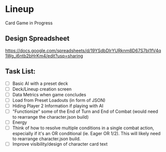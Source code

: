 # Lineup
Card Game in Progress

## Design Spreadsheet

https://docs.google.com/spreadsheets/d/19YSdbDIrYURknm8D67S7bl1fV4q1Wg_i6ntb2bHrKm4/edit?usp=sharing

## Task List:

- [ ] Basic AI with a preset deck
- [ ] Deck/Lineup creation screen
- [ ] Data Metrics when game concludes
- [ ] Load from Preset Loadouts (in form of JSON)
- [ ] Hiding Player 2 Information if playing with AI
- [ ] "Functionize" some of the End of Turn and End of Combat (would need to rearrange the character.json build)
- [ ] Energy
- [ ] Think of how to resolve multiple conditions in a single combat action, especially if it's an OR conditional (ie. Eager OR 1/2). This will likely need to rearrange character.json build.
- [ ] Improve visibility/design of character card text
